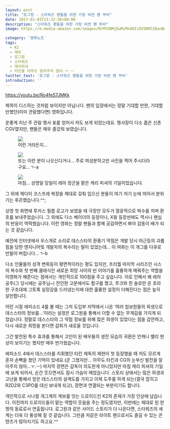 ```yaml
---
layout: post
title: "로그원 - 스타워즈 팬들을 위한 가장 비싼 팬 무비"
date: 2017-01-03T23:32:36+00:00
description: "스타워즈 팬들을 위한 가장 비싼 팬 무비"
image: https://m.media-amazon.com/images/M/MV5BMjEwMzMxODIzOV5BMl5BanBnXkFtZTgwNzg3OTAzMDI@._V1_SY1000_SX675_AL_.jpg

category: '영화노트'  
tags: 
  - K2
  - 레아
  - 로그원
  - 스타워즈
  - 캐리피셔
  - 타킨을 아무도 알아주지 않아.ㅜ.ㅡ
twitter_text: '로그원 - 스타워즈 팬들을 위한 가장 비싼 팬 무비'
introduction: ''
---
```


<https://youtu.be/Ro4feS7JMKk>

제목이 디스하는 것처럼 보이지만 아닙니다. 팬의 입장에서는 정말 기대할 만한, 기대할 만했던(이미 관람했다면) 영화입니다.
  
운좋게 지난 주 관람 행사 표를 얻어서 저도 보게 되었는데요. 행사장이 다소 좁은 신촌 CGV였지만, 팬들은 매우 즐겄워 보였습니다.

<figure>
  <img src="https://pbs.twimg.com/media/C0wmeHsUsAA0S-D.jpg" />
  <figcaption>이런 거라든지...</figcaption>
</figure>

<figure>
  <img src="pbs.twimg.com/media/C0wivkzUQAETLgy.jpg" />
  <figcaption>또는 이런 분이 나오신다거나... 주로 여성분하고만 사진을 찍어 주시더라구요...ㄱ-a</figcaption>
</figure>

<figure>
  <img src="pbs.twimg.com/media/C0wgxX9UoAE6h_0.jpg" />
  <figcaption>마침... 상영일 당일이 레아 장군을 맡은 캐리 피셔의 기일이었습니다.</figcaption>
</figure>
 
그 외에 제다이 코스프레 복장을 제대로 갖춰 입으신 분들이 여기 저기 눈에 띄어서 분위기는 후끈했습니다.^^;
  
상영 첫 화면에 루카스 필름 로고가 보였을 때 극장안 모두가 열광적으로 박수를 치며 환호를 보내주었습니다. 그 외에도 다스 베이더의 등장이나, X윙 등장씬에도 역시나 팬심의 반응이 역력했습니다. 이런 영화는 정말 팬들과 함께 공감하면서 봐야 감동이 배가 되는 것 같습니다.

예전에 인터넷에서 우스개로 소리로 데스스타의 환풍기 약점은 개발 당시 야근등의 괴롭힘을 당한 엔지니어및 개발자의 복수라는 말이 있었는데&#8230; 이 여화는 이 개그를 다큐로 만들어 버립니다&#8230;ㄱ-b

다소 인물들의 성격 변화등이 평면적이라는 평도 있지만, 프리퀄 마지막 시리즈인 시스의 복수와 첫 번째 클래식인 새로운 희망 사이의 빈 이야기를 훌륭하게 메꿔주는 역할을 이영화가 해준다는 점에서는 개인적으로 100점을 주고 싶습니다. 이로 인해서 왜 레아 공주(그 당시에는 공주님~) 잔인한 고문에서도 함구를 했고, 루크와 한 솔로만 온 초라한 구조대에 그토록 실망감을 드러냈는지에 대한 훌륭한 설정이 더해진다는 점은 높히 살만합니다.

어린 시절 에피소드 4를 볼 때는 그저 도입부 자막에서 나온 &#8216;여러 첩보원들의 희생으로 데스스타의 정보를&#8230;&#8217;이라는 설정은 로그원을 통해서 더할 수 없는 무게감을 가지게 되었습니다. 정말로 데스스타의 그 약점 정보를 위해 많은 희생이 있었다는 점을 감안하고, 다시 새로운 희망을 본다면 감회가 새로울 것입니다.

그간 발전된 특수 효과를 통해서 고인이 된 배우들의 생전 모습의 귀환은 언캐니 밸리 현상이 보이기는 했지만 매우 반가웠습니다.

에피소드 4에서 데스스타를 지휘했던 타킨 제독의 재현이 첫 등장했을 때 저도 모르게 혼자 손뼉을 쳤던 기억이 있네요.(곧 그쳤지만&#8230; 아무도 타킨과 CG의 눈부신 발전을 알아주지 않아&#8230;ㅜ.ㅡ) 마지막 장면은 감독이 의도한게 아니었지만 마침 캐리 피셔의 기일에 보게 되어서, 순간 웃으면서도 잠시 가슴이 메었습니다. 스토리 상에서는 많은 희생과 고난을 통해서 얻은 데스스타의 설계도를 가지고 이제 도주를 하게 되는(결국 잡히고 R2D2와 C3PO를 대신 보내게 되고), 장면과 연결되는 부분이기도 합니다.

개인적으로 시나컬 개그계의 계보를 잇는 드로이드인 K2의 존재가 가장 인상에 남습니다. 이전까지 드로이드들이 맡는 역할이 웃음을 주는 정도였지만, 이번에는 제대로 된 한 명의 동료로서 연출됩니다. 로그원과 같은 사이드 스토리가 더 나온다면, 스타워즈의 세계는 더욱 더 풍성해 질 것 같습니다. 그만큼 저같은 라이트 팬으로서도 즐길 수 있는 콘텐츠가 많아지기도 하고요.^^
